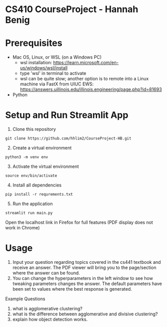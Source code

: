 # CS410 CourseProject - Hannah Benig

# Prerequisites
- Mac OS, Linux, or WSL (on a Windows PC)
    - wsl installation: https://learn.microsoft.com/en-us/windows/wsl/install
    - type 'wsl' in terminal to activate
    - wsl can be quite slow; another option is to remote into a Linux machine via FastX from UIUC EWS: https://answers.uillinois.edu/illinois.engineering/page.php?id=81693
- Python

# Setup and Run Streamlit App

1. Clone this repository
```
git clone https://github.com/hhlim2/CourseProject-HB.git
```

2. Create a virtual environment
```
python3 -m venv env
```

3. Activate the virtual environment
```
source env/bin/activate
```

4. Install all dependencies
```
pip install -r requrements.txt
```

5. Run the application
```
streamlit run main.py
```
Open the localhost link in Firefox for full features (PDF display does not work in Chrome)

# Usage
1. Input your question regarding topics covered in the cs441 textbook and receive an answer. The PDF viewer will bring you to the page/section where the answer can be found.
2. You can change the hyperparameters in the left window to see how tweaking parameters changes the answer. The default parameters have been set to values where the best response is generated.

Example Questions
1. what is agglomerative clustering?
2. what is the difference between agglomerative and divisive clustering?
3. explain how object detection works.

